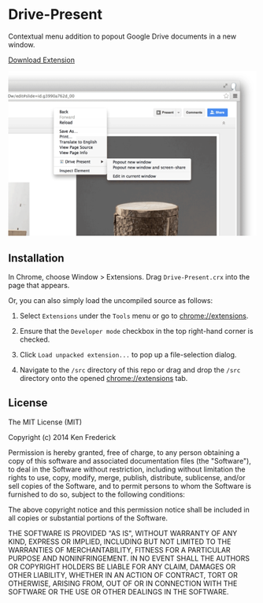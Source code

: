Drive-Present
==============

Contextual menu addition to popout Google Drive documents in a new window.

[Download Extension](https://github.com/frederickk/drive-present/blob/master/Drive-Present.crx?raw=true)

![Screenshot](drive-present-screenshot.png)




Installation
-------------

In Chrome, choose Window > Extensions.  Drag ```Drive-Present.crx``` into the page that appears.

Or, you can also simply load the uncompiled source as follows:


1. Select ```Extensions``` under the ```Tools``` menu or go to [chrome://extensions](chrome://extensions).

2. Ensure that the ```Developer mode``` checkbox in the top right-hand corner is checked.

3. Click ```Load unpacked extension...``` to pop up a file-selection dialog.

4. Navigate to the ```/src``` directory of this repo or drag and drop the ```/src``` directory onto the opened [chrome://extensions](chrome://extensions) tab.



License
-------------
The MIT License (MIT)

Copyright (c) 2014 Ken Frederick

Permission is hereby granted, free of charge, to any person obtaining a copy
of this software and associated documentation files (the "Software"), to deal
in the Software without restriction, including without limitation the rights
to use, copy, modify, merge, publish, distribute, sublicense, and/or sell
copies of the Software, and to permit persons to whom the Software is
furnished to do so, subject to the following conditions:

The above copyright notice and this permission notice shall be included in all
copies or substantial portions of the Software.

THE SOFTWARE IS PROVIDED "AS IS", WITHOUT WARRANTY OF ANY KIND, EXPRESS OR
IMPLIED, INCLUDING BUT NOT LIMITED TO THE WARRANTIES OF MERCHANTABILITY,
FITNESS FOR A PARTICULAR PURPOSE AND NONINFRINGEMENT. IN NO EVENT SHALL THE
AUTHORS OR COPYRIGHT HOLDERS BE LIABLE FOR ANY CLAIM, DAMAGES OR OTHER
LIABILITY, WHETHER IN AN ACTION OF CONTRACT, TORT OR OTHERWISE, ARISING FROM,
OUT OF OR IN CONNECTION WITH THE SOFTWARE OR THE USE OR OTHER DEALINGS IN THE
SOFTWARE.